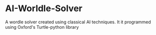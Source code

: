 # AI-Worldle-Solver
A wordle solver created using classical AI techniques. It it programmed using Oxford's Turtle-python library

